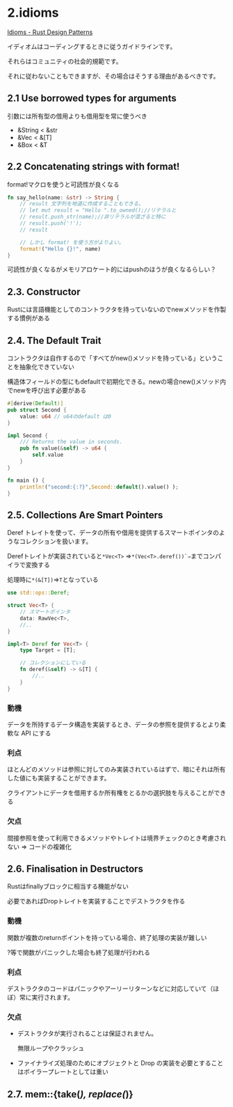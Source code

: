 # 2.idioms

[Idioms - Rust Design Patterns](https://rust-unofficial.github.io/patterns/idioms/index.html)

イディオムはコーディングするときに従うガイドラインです。

それらはコミュニティの社会的規範です。
 
それに従わないこともできますが、その場合はそうする理由があるべきです。

## 2.1 Use borrowed types for arguments

引数には所有型の借用よりも借用型を常に使うべき

- &String < &str
- &Vec<T> < &[T]
- &Box<T> < &T 


## 2.2 Concatenating strings with format!

format!マクロを使うと可読性が良くなる

```rust
fn say_hello(name: &str) -> String {
    // result 文字列を地道に作成することもできる。
    // let mut result = "Hello ".to_owned();//リテラルと
    // result.push_str(name);//非リテラルが混ざると特に
    // result.push('!');
    // result

    // しかし format! を使う方がよりよい。
    format!("Hello {}!", name)
}
```

可読性が良くなるがメモリアロケート的にはpushのほうが良くなるらしい？

## 2.3. Constructor

Rustには言語機能としてのコントラクタを持っていないのでnewメソッドを作製する慣例がある

## 2.4. The Default Trait

コントラクタは自作するので「すべてがnew()メソッドを持っている」ということを抽象化できていない

構造体フィールドの型にもdefaultで初期化できる。newの場合new()メソッド内でnewを呼び出す必要がある

```rust
#[derive(Default)]
pub struct Second {
    value: u64 // u64のdefault は0
}

impl Second {
    /// Returns the value in seconds.
    pub fn value(&self) -> u64 {
        self.value
    }
}

fn main () {
    println!("second:{:?}",Second::default().value() );
}
```

## 2.5. Collections Are Smart Pointers

Deref トレイトを使って、データの所有や借用を提供するスマートポインタのようなコレクションを扱います。

Derefトレイトが実装されていると``*Vec<T>`` ⇒``*(Vec<T>.deref())`⇒``までコンパイラで変換する

処理時に``*(&[T])``⇒``T``となっている

```rust
use std::ops::Deref;

struct Vec<T> {
    // スマートポインタ
    data: RawVec<T>,
    //..
}

impl<T> Deref for Vec<T> {
    type Target = [T];

    // コレクションにしている
    fn deref(&self) -> &[T] {
        //..
    }
}
```

### 動機

データを所持するデータ構造を実装するとき、データの参照を提供するとより柔軟な API にする

### 利点

ほとんどのメソッドは参照に対してのみ実装されているはずで、暗にそれは所有した値にも実装することができます。

クライアントにデータを借用するか所有権をとるかの選択肢を与えることができる

### 欠点

間接参照を使って利用できるメソッドやトレイトは境界チェックのとき考慮されない ⇒ コードの複雑化

## 2.6. Finalisation in Destructors

Rustはfinallyブロックに相当する機能がない

必要であればDropトレイトを実装することでデストラクタを作る

### 動機

関数が複数のreturnポイントを持っている場合、終了処理の実装が難しい

?等で関数がパニックした場合も終了処理が行われる

### 利点

デストラクタのコードはパニックやアーリーリターンなどに対応していて（ほぼ）常に実行されます。

### 欠点

- デストラクタが実行されることは保証されません。
  
  無限ループやクラッシュ

- ファイナライズ処理のためにオブジェクトと Drop の実装を必要とすることはボイラープレートとしては重い


## 2.7. mem::{take(_), replace(_)}